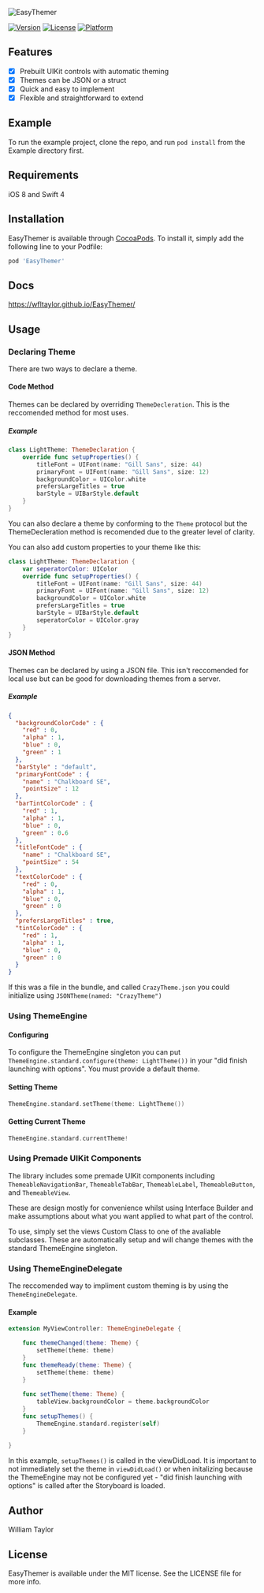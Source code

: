 ![EasyThemer](https://raw.githubusercontent.com/wfltaylor/EasyThemer/master/easythemer.png)

[![Version](https://img.shields.io/cocoapods/v/EasyThemer.svg?style=flat)](https://cocoapods.org/pods/EasyThemer)
[![License](https://img.shields.io/cocoapods/l/EasyThemer.svg?style=flat)](https://cocoapods.org/pods/EasyThemer)
[![Platform](https://img.shields.io/cocoapods/p/EasyThemer.svg?style=flat)](https://cocoapods.org/pods/EasyThemer)

## Features

- [x] Prebuilt UIKit controls with automatic theming
- [x] Themes can be JSON or a struct
- [x] Quick and easy to implement
- [x] Flexible and straightforward to extend

## Example

To run the example project, clone the repo, and run `pod install` from the Example directory first.

## Requirements

iOS 8 and Swift 4

## Installation

EasyThemer is available through [CocoaPods](https://cocoapods.org). To install
it, simply add the following line to your Podfile:

```ruby
pod 'EasyThemer'
```

## Docs

https://wfltaylor.github.io/EasyThemer/

## Usage

### Declaring Theme

There are two ways to declare a theme.

#### Code Method

Themes can be declared by overriding ```ThemeDecleration```. This is the reccomended method for most uses.

##### Example

```swift
class LightTheme: ThemeDeclaration {
    override func setupProperties() {
        titleFont = UIFont(name: "Gill Sans", size: 44)
        primaryFont = UIFont(name: "Gill Sans", size: 12)
        backgroundColor = UIColor.white
        prefersLargeTitles = true
        barStyle = UIBarStyle.default
    }
}
```
You can also declare a theme by conforming to the ```Theme``` protocol but the ThemeDecleration method is recomended due to the greater level of clarity.

You can also add custom properties to your theme like this:
```swift
class LightTheme: ThemeDeclaration {
    var seperatorColor: UIColor
    override func setupProperties() {
        titleFont = UIFont(name: "Gill Sans", size: 44)
        primaryFont = UIFont(name: "Gill Sans", size: 12)
        backgroundColor = UIColor.white
        prefersLargeTitles = true
        barStyle = UIBarStyle.default
        seperatorColor = UIColor.gray
    }
}
```

#### JSON Method

Themes can be declared by using a JSON file. This isn't reccomended for local use but can be good for downloading themes from a server.

##### Example
```json
{
  "backgroundColorCode" : {
    "red" : 0,
    "alpha" : 1,
    "blue" : 0,
    "green" : 1
  },
  "barStyle" : "default",
  "primaryFontCode" : {
    "name" : "Chalkboard SE",
    "pointSize" : 12
  },
  "barTintColorCode" : {
    "red" : 1,
    "alpha" : 1,
    "blue" : 0,
    "green" : 0.6
  },
  "titleFontCode" : {
    "name" : "Chalkboard SE",
    "pointSize" : 54
  },
  "textColorCode" : {
    "red" : 0,
    "alpha" : 1,
    "blue" : 0,
    "green" : 0
  },
  "prefersLargeTitles" : true,
  "tintColorCode" : {
    "red" : 1,
    "alpha" : 1,
    "blue" : 0,
    "green" : 0
  }
}
```
If this was a file in the bundle, and called ```CrazyTheme.json``` you could initialize using ```JSONTheme(named: "CrazyTheme")```

### Using ThemeEngine

#### Configuring

To configure the ThemeEngine singleton you can put ```ThemeEngine.standard.configure(theme: LightTheme())``` in your "did finish launching with options". You must provide a default theme.

#### Setting Theme

```swift
ThemeEngine.standard.setTheme(theme: LightTheme())
```

#### Getting Current Theme

```swift
ThemeEngine.standard.currentTheme!
```

### Using Premade UIKit Components

The library includes some premade UIKit components including ```ThemeableNavigationBar```, ```ThemeableTabBar```, ```ThemeableLabel```, ```ThemeableButton```, and ```ThemeableView```.

These are design mostly for convenience whilst using Interface Builder and make assumptions about what you want applied to what part of the control.

To use, simply set the views Custom Class to one of the avaliable subclasses. These are automatically setup and will change themes with the standard ThemeEngine singleton.

### Using ThemeEngineDelegate

The reccomended way to impliment custom theming is by using the ```ThemeEngineDelegate```.

#### Example

```swift
extension MyViewController: ThemeEngineDelegate {

    func themeChanged(theme: Theme) {
        setTheme(theme: theme)
    }
    func themeReady(theme: Theme) {
        setTheme(theme: theme)
    }
    
    func setTheme(theme: Theme) {
        tableView.backgroundColor = theme.backgroundColor
    }
    func setupThemes() {
        ThemeEngine.standard.register(self)
    }
    
}
```
In this example, ```setupThemes()``` is called in the viewDidLoad. It is important to not immediately set the theme in ```viewDidLoad()``` or when initalizing because the ThemeEngine may not be configured yet - "did finish launching with options" is called after the Storyboard is loaded.

## Author

William Taylor

## License

EasyThemer is available under the MIT license. See the LICENSE file for more info.
